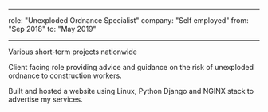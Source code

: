 ___
role: "Unexploded Ordnance Specialist"
company: "Self employed"
from: "Sep 2018"
to: "May 2019"
___


Various short-term projects nationwide

Client facing role providing advice and guidance on the risk of unexploded ordnance to construction workers.

Built and hosted a website using Linux, Python Django and NGINX stack to advertise my services.
